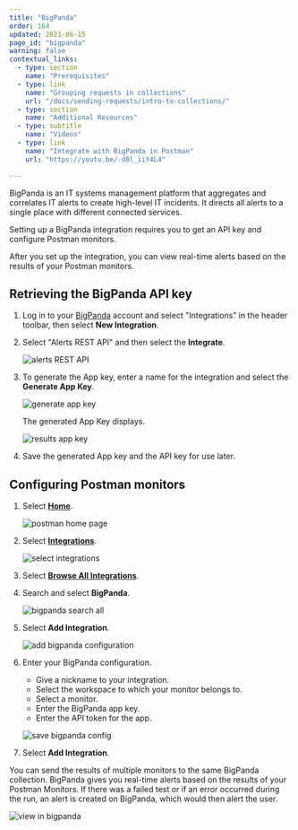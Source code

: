 ```yaml
---
title: "BigPanda"
order: 164
updated: 2021-06-15
page_id: "bigpanda"
warning: false
contextual_links:
  - type: section
    name: "Prerequisites"
  - type: link
    name: "Grouping requests in collections"
    url: "/docs/sending-requests/intro-to-collections/"
  - type: section
    name: "Additional Resources"
  - type: subtitle
    name: "Videos"
  - type: link
    name: "Integrate with BigPanda in Postman"
    url: "https://youtu.be/-d8l_iiY4L4"

---
```


BigPanda is an IT systems management platform that aggregates and correlates IT alerts to create high-level IT incidents. It directs all alerts to a single place with different connected services.

Setting up a BigPanda integration requires you to get an API key and configure Postman monitors.

After you set up the integration, you can view real-time alerts based on the results of your Postman monitors.

## Retrieving the BigPanda API key

1. Log in to your [BigPanda](https://www.bigpanda.io/) account and select "Integrations" in the header toolbar, then select **New Integration**.

1. Select "Alerts REST API" and then select the **Integrate**.

   ![alerts REST API](https://assets.postman.com/postman-docs/58834897.jpg)

1. To generate the App key, enter a name for the integration and select the **Generate App Key**.

   ![generate app key](https://assets.postman.com/postman-docs/bigPanda_generateAppkey.jpg)

   The generated App Key displays.

   ![results app key](https://assets.postman.com/postman-docs/bigPanda-appKey.jpg)

1. Save the generated App key and the API key for use later.

## Configuring Postman monitors

1. Select **[Home](https://go.postman.co/home)**.

    ![postman home page](https://assets.postman.com/postman-docs/bigpanda-home.jpg)
1. Select **[Integrations](https://go.postman.co/integrations)**.

    ![select integrations](https://assets.postman.com/postman-docs/bigpanda-integrations.jpg)
1. Select **[Browse All Integrations](https://go.postman.co/integrations/browse?category=all)**.
1. Search and select **BigPanda**.

    ![bigpanda search all](https://assets.postman.com/postman-docs/bigpanda-search-all.jpg)
1. Select **Add Integration**.

    ![add bigpanda configuration](https://assets.postman.com/postman-docs/bigpanda-add-integration.jpg)
1. Enter your BigPanda configuration.
    * Give a nickname to your integration.
    * Select the workspace to which your monitor belongs to.
    * Select a monitor.
    * Enter the BigPanda app key.
    * Enter the API token for the app.

    ![save bigpanda config](https://assets.postman.com/postman-docs/bigpanda-save-config.jpg)
1. Select **Add Integration**.

You can send the results of multiple monitors to the same BigPanda collection.
BigPanda gives you real-time alerts based on the results of your Postman Monitors. If there was a failed test or if an error occurred during the run, an alert is created on BigPanda, which would then alert the user.

![view in bigpanda](https://assets.postman.com/postman-docs/58835364.jpg)

